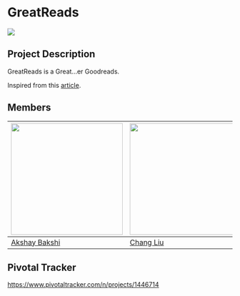 # GreatReads 
<img src="https://travis-ci.org/scalableinternetservices/GreatReads.svg">

## Project Description 
GreatReads is a Great...er Goodreads. 

Inspired from this [article](https://medium.com/life-learning/amazon-kindle-the-sleeping-social-network-96ea85eb1df4).

## Members
| <img src="http://i.imgur.com/84GnTK5.jpg" width="250"> | <img src="http://i.imgur.com/9c8CnbV.jpg" width="250"> | <img src="http://i.imgur.com/9hydEGk.jpg" width="250"> | <img src="http://i.imgur.com/jX9FErp.jpg" width="250"> |
| -------------------------------------------- | ------------------------------------------------ | ---------------------------------------- | ----------------------------------------------- |
| [Akshay Bakshi](https://github.com/agentakki)     | [Chang Liu](https://github.com/shampliu) | [Lowell Bander](https://github.com/lowellbander)   | [Aman Agarwal](https://github.com/goom11)   |


## Pivotal Tracker
https://www.pivotaltracker.com/n/projects/1446714

